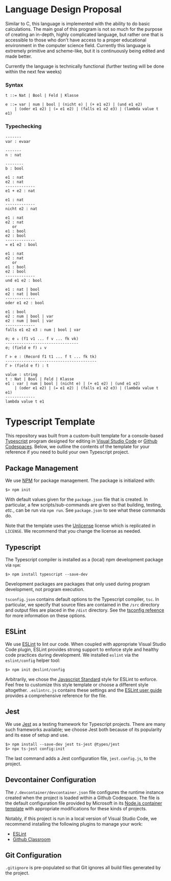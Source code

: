 # Language Design Proposal

Similar to C, this language is implemented with the ability to do basic calculations. The main goal of this program is not so much for the purpose of creating an in-depth, highly complicated language, but rather one that is accessible to those who don't have access to a proper educational environment in the computer science field. Currently this language is extremely primitive and scheme-like, but it is continuously being edited and made better. 

Currently the language is technically functional (further testing will be done within the next few weeks)

### Syntax

~~~
t ::= Nat | Bool | Feld | Klasse

e ::= var | num | bool | (nicht e) | (+ e1 e2) | (und e1 e2)
    | (oder e1 e2) | (= e1 e2) | (falls e1 e2 e3) | (lambda value t e1)
~~~

### Typechecking

~~~
-------
var : evaar

-------
n : nat

--------
b : bool

e1 : nat
e2 : nat
-------------
e1 + e2 : nat

e1 : nat
-------------
nicht e2 : nat

e1 : nat 
e2 : nat 
   or
e1 : bool
e2 : bool
-------------
= e1 e2 : bool

e1 : nat 
e2 : nat 
   or
e1 : bool
e2 : bool
-------------
und e1 e2 : bool

e1 : nat | bool
e2 : nat | bool
-------------
oder e1 e2 : bool

e1 : bool
e2 : num | bool | var
e2 : num | bool | var
-------------
falls e1 e2 e3 : num | bool | var

σ; e ⇓ (f1 v1 ... f v ... fk vk)
--------------------------------
σ; (field e f) ⇓ v

Γ ⊢ e : (Record f1 t1 ... f t ... fk tk)
----------------------------------------
Γ ⊢ (field e f) : t

value : string
t : Nat | Bool | Feld | Klasse
e1 : var | num | bool | (nicht e) | (+ e1 e2) | (und e1 e2)
    | (oder e1 e2) | (= e1 e2) | (falls e1 e2 e3) | (lambda value t e1)
-------------
lambda value t e1
~~~

# Typescript Template

This repository was built from a custom-built template for a console-based [Typescript](https://www.typescriptlang.org) program designed for editing in [Visual Studio Code](https://code.visualstudio.com) or [Github Codespaces](https://github.com/features/codespaces).
Below, we outline the contents of the template for your reference if you need to build your own Typescript project.

## Package Management

We use [NPM](https://npmjs.com) for package management.
The package is initialized with:

~~~console
$> npm init
~~~

With default values given for the `package.json` file that is created.
In particular, a few scripts/sub-commands are given so that building, testing, _etc._, can be run via `npm run`.
See `package.json` to see what these commands do.

Note that the template uses the [Unlicense](https://unlicense.org) license which is replicated in `LICENSE`.
We recommend that you change the license as needed.

## Typescript

The Typescript compiler is installed as a (local) npm development package via `npm`:

~~~console
$> npm install typescript --save-dev
~~~

Development packages are packages that only used during program development, not program execution.

`tsconfig.json` contains default options to the Typescript compiler, `tsc`.
In particular, we specify that source files are contained in the `/src` directory and output files are placed in the `/dist` directory.
See the [tsconfig refeence](https://www.typescriptlang.org/tsconfig) for more information on these options.

## ESLint

We use [ESLint](https://eslint.org) to lint our code.
When coupled with appropriate Visual Studio Code plugin, ESLint provides strong support to enforce style and healthy code practices during development.
We installed `eslint` via the `eslint/config` helper tool:

~~~console
$> npm init @eslint/config
~~~

Arbitrarily, we chose the [Javascript Standard](https://standardjs.com) style for ESLint to enforce.
Feel free to customize this style template or choose a different style altogether.
`.eslintrc.js` contains these settings and the [ESLint user guide](https://eslint.org/docs/latest/use/configure/) provides a comprehensive reference for the file.

## Jest

We use [Jest](https://jestjs.io) as a testing framework for Typescript projects.
There are many such frameworks available; we choose Jest both because of its popularity and its ease of setup and use.

~~~console
$> npm install --save-dev jest ts-jest @types/jest
$> npx ts-jest config:init
~~~

The last command adds a Jest configuration file, `jest.config.js`, to the project.

## Devcontainer Configuration

The `/.devcontainer/devcontainer.json` file configures the runtime instance created when the project is loaded within a Github Codespace.
The file is the default configuration file provided by Microsoft in its [Node.js container template](https://github.com/microsoft/vscode-remote-try-node) with appropriate modifications for these kinds of projects.

Notably, if this project is run in a local version of Visual Studio Code, we recommend installing the following plugins to manage your work:

+   [ESLint](https://marketplace.visualstudio.com/items?itemName=dbaeumer.vscode-eslint)
+   [Github Classroom](https://marketplace.visualstudio.com/items?itemName=GitHub.classroom)

## Git Configuration

`.gitignore` is pre-populated so that Git ignores all build files generated by the project.
